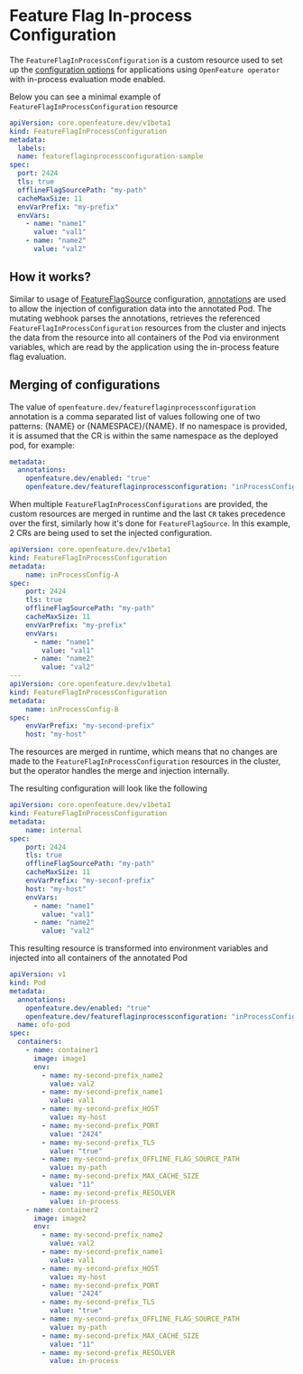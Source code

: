 # Feature Flag In-process Configuration

The `FeatureFlagInProcessConfiguration` is a custom resource used to set up the
[configuration options](https://flagd.dev/providers/nodejs/?h=flagd_host#available-configuration-options)
for applications using `OpenFeature operator` with in-process evaluation mode enabled.

Below you can see a minimal example of `FeatureFlagInProcessConfiguration` resource

```yaml
apiVersion: core.openfeature.dev/v1beta1
kind: FeatureFlagInProcessConfiguration
metadata:
  labels:
  name: featureflaginprocessconfiguration-sample
spec:
  port: 2424
  tls: true
  offlineFlagSourcePath: "my-path"
  cacheMaxSize: 11
  envVarPrefix: "my-prefix"
  envVars:
    - name: "name1"
      value: "val1"
    - name: "name2"
      value: "val2"
```

## How it works?

Similar to usage of [FeatureFlagSource](./feature_flag_source.md) configuration,
[annotations](./annotations.md#) are used to allow the injection of configuration data
into the annotated Pod.
The mutating webhook parses the annotations, retrieves the referenced `FeatureFlagInProcessConfiguration`
resources from the cluster and injects the data from the resource into all containers of the Pod via environment variables,
which are read by the application using the in-process feature flag evaluation.

## Merging of configurations

The value of `openfeature.dev/featureflaginprocessconfiguration` annotation is a comma separated list of values following one of two patterns: {NAME} or {NAMESPACE}/{NAME}.
If no namespace is provided, it is assumed that the CR is within the same namespace as the deployed pod, for example:

```yaml
metadata:
  annotations:
    openfeature.dev/enabled: "true"
    openfeature.dev/featureflaginprocessconfiguration: "inProcessConfig-A, inProcessConfig-B"
```

When multiple `FeatureFlagInProcessConfigurations` are provided, the custom resources are merged in runtime and the last `CR` takes precedence over the first, similarly how it's done for `FeatureFlagSource`.
In this example, 2 CRs are being used to set the injected configuration.

```yaml
apiVersion: core.openfeature.dev/v1beta1
kind: FeatureFlagInProcessConfiguration
metadata:
    name: inProcessConfig-A
spec:
    port: 2424
    tls: true
    offlineFlagSourcePath: "my-path"
    cacheMaxSize: 11
    envVarPrefix: "my-prefix"
    envVars:
      - name: "name1"
        value: "val1"
      - name: "name2"
        value: "val2"
---
apiVersion: core.openfeature.dev/v1beta1
kind: FeatureFlagInProcessConfiguration
metadata:
    name: inProcessConfig-B
spec:
    envVarPrefix: "my-second-prefix"
    host: "my-host"
```

The resources are merged in runtime, which means that no changes are made to the `FeatureFlagInProcessConfiguration` resources
in the cluster, but the operator handles the merge and injection internally.

The resulting configuration will look like the following

```yaml
apiVersion: core.openfeature.dev/v1beta1
kind: FeatureFlagInProcessConfiguration
metadata:
    name: internal
spec:
    port: 2424
    tls: true
    offlineFlagSourcePath: "my-path"
    cacheMaxSize: 11
    envVarPrefix: "my-seconf-prefix"
    host: "my-host"
    envVars:
      - name: "name1"
        value: "val1"
      - name: "name2"
        value: "val2"
```

This resulting resource is transformed into environment variables and injected into all containers
of the annotated Pod

```yaml
apiVersion: v1
kind: Pod
metadata:
  annotations:
    openfeature.dev/enabled: "true"
    openfeature.dev/featureflaginprocessconfiguration: "inProcessConfig-A, inProcessConfig-B"
  name: ofo-pod
spec:
  containers:
    - name: container1
      image: image1
      env:
        - name: my-second-prefix_name2
          value: val2
        - name: my-second-prefix_name1
          value: val1
        - name: my-second-prefix_HOST
          value: my-host
        - name: my-second-prefix_PORT
          value: "2424"
        - name: my-second-prefix_TLS
          value: "true"
        - name: my-second-prefix_OFFLINE_FLAG_SOURCE_PATH
          value: my-path
        - name: my-second-prefix_MAX_CACHE_SIZE
          value: "11"
        - name: my-second-prefix_RESOLVER
          value: in-process
    - name: container2
      image: image2
      env:
        - name: my-second-prefix_name2
          value: val2
        - name: my-second-prefix_name1
          value: val1
        - name: my-second-prefix_HOST
          value: my-host
        - name: my-second-prefix_PORT
          value: "2424"
        - name: my-second-prefix_TLS
          value: "true"
        - name: my-second-prefix_OFFLINE_FLAG_SOURCE_PATH
          value: my-path
        - name: my-second-prefix_MAX_CACHE_SIZE
          value: "11"
        - name: my-second-prefix_RESOLVER
          value: in-process
```
